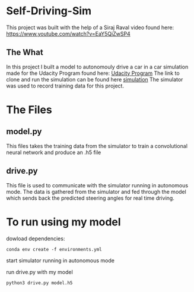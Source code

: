 # Self-Driving-Sim

This project was built with the help of a Siraj Raval video found here: https://www.youtube.com/watch?v=EaY5QiZwSP4

## The What
In this project I built a model to autonomouly drive a car in a car simulation made for the Udacity Program found here: [Udacity Program](https://www.udacity.com/course/self-driving-car-engineer-nanodegree--nd013)
The link to clone and run the simulation can be found here [simulation](https://github.com/udacity/self-driving-car-sim)
The simulator was used to record training data for this project. 

# The Files
## model.py
  This files takes the training data from the simulator to train a convolutional neural network and produce an .h5 file
 
## drive.py
  This file is used to communicate with the simulator running in autonomous mode. The data is gathered from the simulator and fed through the model which sends back the predicted steering angles for real time driving. 
  
# To run using my model
dowload dependencies: 
```
conda env create -f environments.yml 
```
start simulator running in autonomous mode

run drive.py with my model
```
python3 drive.py model.h5
```
  
